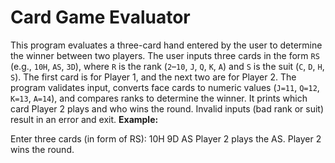# Card Game Evaluator

This program evaluates a three-card hand entered by the user to determine the winner between two players. The user inputs three cards in the form `RS` (e.g., `10H`, `AS`, `3D`), where `R` is the rank (`2`–`10`, `J`, `Q`, `K`, `A`) and `S` is the suit (`C`, `D`, `H`, `S`). The first card is for Player 1, and the next two are for Player 2. The program validates input, converts face cards to numeric values (`J=11`, `Q=12`, `K=13`, `A=14`), and compares ranks to determine the winner. It prints which card Player 2 plays and who wins the round. Invalid inputs (bad rank or suit) result in an error and exit.
**Example:**

Enter three cards (in form of RS): 10H 9D AS
Player 2 plays the AS.
Player 2 wins the round.
